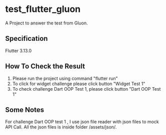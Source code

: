 # test_flutter_gluon

A Project to answer the test from Gluon.

## Specification
Flutter 3.13.0


## How To Check the Result

1. Please run the project using command "flutter run" 
2. To click for widget challenge please click button "Widget Test 1"
3. To check challenge Dart OOP Test 1, please click button "Dart OOP Test 1"

## Some Notes

For challenge Dart OOP test 1 , I use json file reader with json files to mock API Call. All the json files is inside folder /assets/json/.




